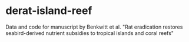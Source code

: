 # derat-island-reef
Data and code for manuscript by Benkwitt et al. "Rat eradication restores seabird-derived nutrient subsidies to tropical islands and coral reefs"
